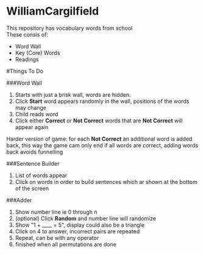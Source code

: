# WilliamCargilfield

This repository has vocabulary words from school  
These consis of:
  - Word Wall
  - Key (Core) Words
  - Readings

#Things To Do

###Word Wall
1. Starts with just a brisk wall, words are hidden.  
2. Click **Start** word appears randomly in the wall, positions of the words may change  
3. Child reads word  
4. Click either **Correct** or **Not Correct** words that are **Not Correct** will appear again  

Harder version of game: for each **Not Correct** an additional word is added back, this way the game cam only end if all words are correct, adding words back avoids funnelling

###Sentence Builder
1. List of words appear
2. Click on words in order to build sentences which ar shown at the bottom of the screen

###Adder
1. Show number line ie 0 through n
2. (optional) Click **Random** and number line will randomize
3. Show "1 + ____ = 5", display could also be a triangle
4. Click on 4 to answer, incorrect pairs are repeated
5. Repeat, can be with any operator
6. finished when all permutations are done
